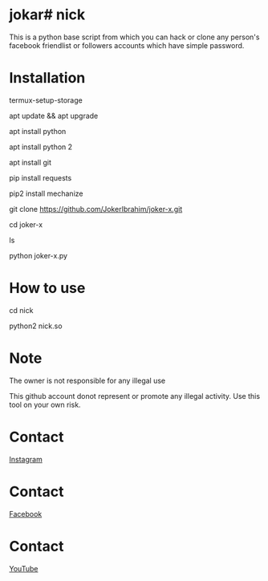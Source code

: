 # jokar# nick

This is a python base script from which you can hack or clone any person's facebook friendlist or followers accounts which have simple password.

# Installation

termux-setup-storage <br>

apt update && apt upgrade

apt install python

apt install python 2

apt install git

pip install requests

pip2 install mechanize

git clone https://github.com/JokerIbrahim/joker-x.git

cd joker-x

ls

python joker-x.py

# How to use

cd nick

python2 nick.so

# Note

The owner is not responsible for any illegal use

This github account donot represent or promote any illegal activity. Use this tool on your own risk.

# Contact<br>

<a href='https://instagram.com/ibrahim4tel'>Instagram</a> <br>

# Contact<br>

<a href='https://facebook.com/ibrahimtrickzone'>Facebook</a> <br>

# Contact<br>

<a href='https://youtube.com/Ibrahim Bangladesh'>YouTube</a> <br>

